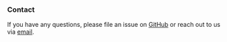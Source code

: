 ### Contact

If you have any questions, please file an issue on
[GitHub](github.com/mobius-scheduler) or reach out to us via
[email](arjunvb@mit.edu).

